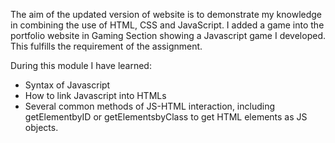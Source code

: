 The aim of the updated version of website is to demonstrate my knowledge in combining the use of HTML, CSS and JavaScript.
I added a game into the portfolio website in Gaming Section showing a Javascript game I developed.
This fulfills the requirement of the assignment.

During this module I have learned:
 - Syntax of Javascript
 - How to link Javascript into HTMLs
 - Several common methods of JS-HTML interaction, including getElementbyID or getElementsbyClass to get HTML elements as JS objects.
